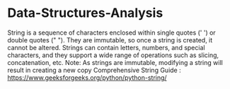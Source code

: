 # Data-Structures-Analysis

String is a sequence of characters enclosed within single quotes (' ') or double quotes (" "). They are immutable, so once a string is created, it cannot be altered. Strings can contain letters, numbers, and special characters, and they support a wide range of operations such as slicing, concatenation, etc.
Note: As strings are immutable, modifying a string will result in creating a new copy
Comprehensive String Guide : https://www.geeksforgeeks.org/python/python-string/
